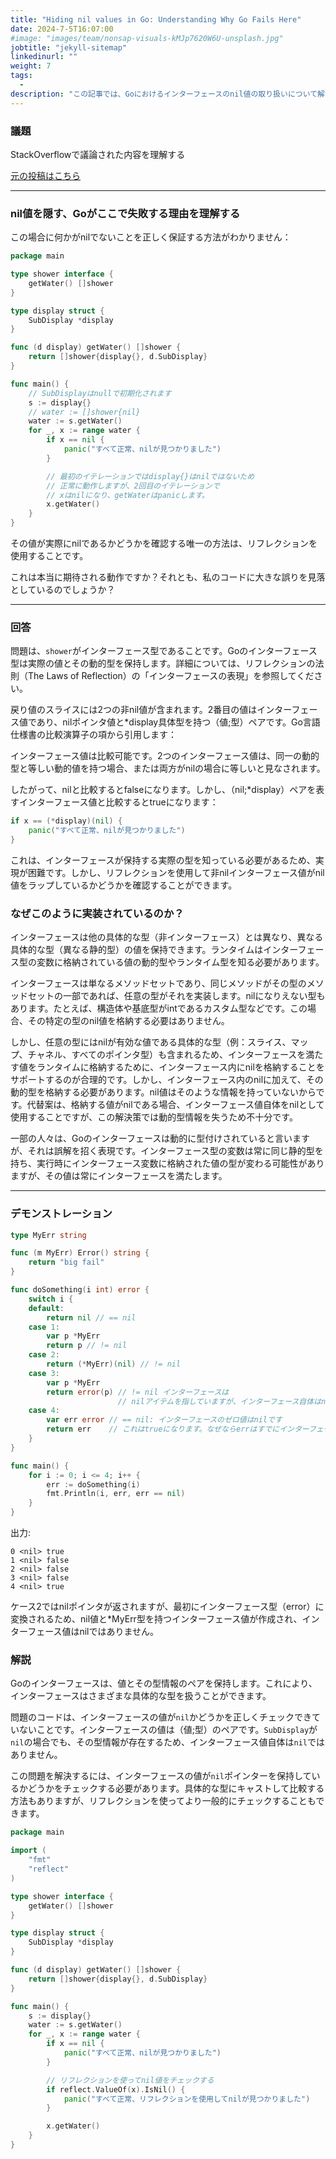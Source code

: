 ```yaml
---
title: "Hiding nil values in Go: Understanding Why Go Fails Here"
date: 2024-7-5T16:07:00
#image: "images/team/nonsap-visuals-kMJp7620W6U-unsplash.jpg"
jobtitle: "jekyll-sitemap"
linkedinurl: ""
weight: 7
tags:
  - 
description: "この記事では、Goにおけるインターフェースのnil値の取り扱いについて解説します。特に、インターフェースが保持する値とその動的型のペアによるnilチェックの難しさや、リフレクションを用いて正しくnilを確認する方法を取り上げています。StackOverflowで議論された例をもとに、Goのインターフェースの挙動を理解し、コード例を使って具体的な解決策を示します。"
---
```


### 議題

StackOverflowで議論された内容を理解する

[元の投稿はこちら](https://stackoverflow.com/questions/29138591/hiding-nil-values-understanding-why-go-fails-here/29138676#29138676)

---

### nil値を隠す、Goがここで失敗する理由を理解する

この場合に何かがnilでないことを正しく保証する方法がわかりません：

```go
package main

type shower interface {
    getWater() []shower
}

type display struct {
    SubDisplay *display
}

func (d display) getWater() []shower {
    return []shower{display{}, d.SubDisplay}
}

func main() {
    // SubDisplayはnullで初期化されます
    s := display{}
    // water := []shower{nil}
    water := s.getWater()
    for _, x := range water {
        if x == nil {
            panic("すべて正常、nilが見つかりました")
        }

        // 最初のイテレーションではdisplay{}はnilではないため
        // 正常に動作しますが、2回目のイテレーションで
        // xはnilになり、getWaterはpanicします。
        x.getWater()
    }
}
```

その値が実際にnilであるかどうかを確認する唯一の方法は、リフレクションを使用することです。

これは本当に期待される動作ですか？それとも、私のコードに大きな誤りを見落としているのでしょうか？

---

### 回答

問題は、`shower`がインターフェース型であることです。Goのインターフェース型は実際の値とその動的型を保持します。詳細については、リフレクションの法則（The Laws of Reflection）の「インターフェースの表現」を参照してください。

戻り値のスライスには2つの非nil値が含まれます。2番目の値はインターフェース値であり、nilポインタ値と*display具体型を持つ（値;型）ペアです。Go言語仕様書の比較演算子の項から引用します：

インターフェース値は比較可能です。2つのインターフェース値は、同一の動的型と等しい動的値を持つ場合、または両方がnilの場合に等しいと見なされます。

したがって、nilと比較するとfalseになります。しかし、（nil;*display）ペアを表すインターフェース値と比較するとtrueになります：

```go
if x == (*display)(nil) {
    panic("すべて正常、nilが見つかりました")
}
```

これは、インターフェースが保持する実際の型を知っている必要があるため、実現が困難です。しかし、リフレクションを使用して非nilインターフェース値がnil値をラップしているかどうかを確認することができます。

### なぜこのように実装されているのか？

インターフェースは他の具体的な型（非インターフェース）とは異なり、異なる具体的な型（異なる静的型）の値を保持できます。ランタイムはインターフェース型の変数に格納されている値の動的型やランタイム型を知る必要があります。

インターフェースは単なるメソッドセットであり、同じメソッドがその型のメソッドセットの一部であれば、任意の型がそれを実装します。nilになりえない型もあります。たとえば、構造体や基底型がintであるカスタム型などです。この場合、その特定の型のnil値を格納する必要はありません。

しかし、任意の型にはnilが有効な値である具体的な型（例：スライス、マップ、チャネル、すべてのポインタ型）も含まれるため、インターフェースを満たす値をランタイムに格納するために、インターフェース内にnilを格納することをサポートするのが合理的です。しかし、インターフェース内のnilに加えて、その動的型を格納する必要があります。nil値はそのような情報を持っていないからです。代替案は、格納する値がnilである場合、インターフェース値自体をnilとして使用することですが、この解決策では動的型情報を失うため不十分です。

一部の人々は、Goのインターフェースは動的に型付けされていると言いますが、それは誤解を招く表現です。インターフェース型の変数は常に同じ静的型を持ち、実行時にインターフェース変数に格納された値の型が変わる可能性がありますが、その値は常にインターフェースを満たします。

---

### デモンストレーション

```go
type MyErr string

func (m MyErr) Error() string {
    return "big fail"
}

func doSomething(i int) error {
    switch i {
    default:
        return nil // == nil
    case 1:
        var p *MyErr
        return p // != nil
    case 2:
        return (*MyErr)(nil) // != nil
    case 3:
        var p *MyErr
        return error(p) // != nil インターフェースは
                        // nilアイテムを指していますが、インターフェース自体はnilではありません。
    case 4:
        var err error // == nil: インターフェースのゼロ値はnilです
        return err    // これはtrueになります。なぜならerrはすでにインターフェース型だからです
    }
}

func main() {
    for i := 0; i <= 4; i++ {
        err := doSomething(i)
        fmt.Println(i, err, err == nil)
    }
}
```

出力:

```
0 <nil> true
1 <nil> false
2 <nil> false
3 <nil> false
4 <nil> true
```

ケース2ではnilポインタが返されますが、最初にインターフェース型（error）に変換されるため、nil値と*MyErr型を持つインターフェース値が作成され、インターフェース値はnilではありません。

### 解説

Goのインターフェースは、値とその型情報のペアを保持します。これにより、インターフェースはさまざまな具体的な型を扱うことができます。

問題のコードは、インターフェースの値が`nil`かどうかを正しくチェックできていないことです。インターフェースの値は（値;型）のペアです。`SubDisplay`が`nil`の場合でも、その型情報が存在するため、インターフェース値自体は`nil`ではありません。

この問題を解決するには、インターフェースの値が`nil`ポインターを保持しているかどうかをチェックする必要があります。具体的な型にキャストして比較する方法もありますが、リフレクションを使ってより一般的にチェックすることもできます。

```go
package main

import (
    "fmt"
    "reflect"
)

type shower interface {
    getWater() []shower
}

type display struct {
    SubDisplay *display
}

func (d display) getWater() []shower {
    return []shower{display{}, d.SubDisplay}
}

func main() {
    s := display{}
    water := s.getWater()
    for _, x := range water {
        if x == nil {
            panic("すべて正常、nilが見つかりました")
        }

        // リフレクションを使ってnil値をチェックする
        if reflect.ValueOf(x).IsNil() {
            panic("すべて正常、リフレクションを使用してnilが見つかりました")
        }

        x.getWater()
    }
}
```
